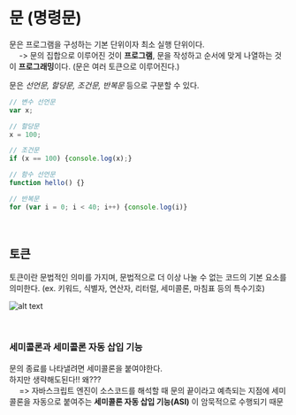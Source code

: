 # 문 (명령문)
문은 프로그램을 구성하는 기본 단위이자 최소 실행 단위이다.   
&emsp; -> 문의 집합으로 이루어진 것이 **프로그램**, 문을 작성하고 순서에 맞게 나열하는 것이 **프로그래밍**이다. (문은 여러 토큰으로 이루어진다.)

문은 *선언문, 할당문, 조건문, 반복문* 등으로 구분할 수 있다.
```js
// 변수 선언문
var x;

// 할당문
x = 100;

// 조건문
if (x == 100) {console.log(x);}

// 함수 선언문
function hello() {}

// 반복문
for (var i = 0; i < 40; i++) {console.log(i)}
```

<br />


## 토큰
토큰이란 문법적인 의미를 가지며, 문법적으로 더 이상 나눌 수 없는 코드의 기본 요소를 의미한다. (ex. 키워드, 식별자, 연산자, 리터럴, 세미콜론, 마침표 등의 특수기호)

![alt text](<기본 폴더 - 26.jpg>)

<br />

### 세미콜론과 세미콜론 자동 삽입 기능
문의 종료를 나타낼려면 세미콜론을 붙여야한다.   
하지만 생략해도된다!! 왜???   
&emsp; => 자바스크립트 엔진이 소스코드를 해석할 때 문의 끝이라고 예측되는 지점에 세미콜론을 자동으로 붙여주는 **세미콜론 자동 삽입 기능(ASI)** 이 암묵적으로 수행되기 때문